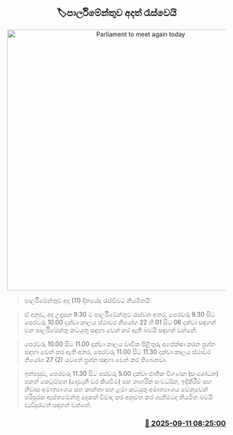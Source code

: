 <p align='center'><b><h2 align='center' title='Parliament to meet again today'>🏷පාර්ලිමේන්තුව අදත් රැස්වෙයි</h2></b></p>
<p align='center'><img src='https://helakuru.sgp1.cdn.digitaloceanspaces.com/esana/images/lib/parliment-new-01[1].jpg' width='600' alt='Parliament to meet again today'></p>

> පාර්ලිමේන්තුව අද (11) දිනයේද රැස්වීමට නියමිතයි.

> ඒ අනුව, අද උදෑසන 9.30 ට පාර්ලිමේන්තුව රැස්වන අතර, පෙරවරු 9.30 සිට පෙරවරු 10.00 දක්වා කාලය ස්ථාවර නියෝග 22 හි 01 සිට 06 දක්වා සඳහන් වන පාර්ලිමේන්තු කටයුතු සඳහා වෙන් කර ඇති බවයි සඳහන් වන්නේ.

> පෙරවරු 10.00 සිට 11.00 දක්වා කාලය වාචික පිළිතුරු අපේක්ෂා කරන ප්‍රශ්න සඳහා වෙන් කර ඇති අතර, පෙරවරු 11.00 සිට 11.30 දක්වා කාලය ස්ථාවර නියෝග 27 (2) යටතේ ප්‍රශ්න සඳහා වෙන් කර තිබෙනවා.

> ඉන්පසුව, පෙරවරු 11.30 සිට පස්වරු 5.00 දක්වා ජාතික විගණන (සංශෝධන) පනත් කෙටුම්පත (දෙවැනි වර කියවීම) සහ නාගරික සංවර්ධන, ඉදිකිරීම් සහ නිවාස අමාත්‍යාංශය සහ කාන්තා සහ ළමා කටයුතු අමාත්‍යාංශය වෙනුවෙන් පරිපූරක ඇස්තමේන්තු දෙකක් විවාද කර අනුමත කර ගැනීමටද නියමිත බවයි වැඩිදුරටත් සඳහන් වන්නේ.



<h3 align='right'><a href='https://www.helakuru.lk/esana/p/113514/'>📅 2025-09-11 08:25:00</a></h3>
